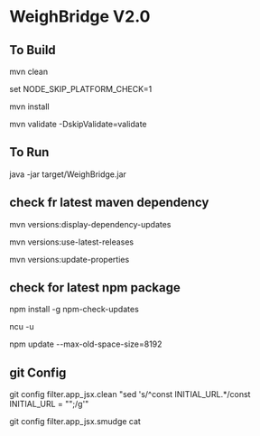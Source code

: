 WeighBridge V2.0
================

## To Build

mvn clean

set NODE_SKIP_PLATFORM_CHECK=1

mvn install

mvn validate -DskipValidate=validate

## To Run

java -jar target/WeighBridge.jar

## check fr latest maven dependency

mvn versions:display-dependency-updates

mvn versions:use-latest-releases

mvn versions:update-properties

## check for latest npm package

npm install -g npm-check-updates

ncu -u

npm update --max-old-space-size=8192

## git Config

git config filter.app_jsx.clean "sed 's/^const INITIAL_URL.*/const INITIAL_URL = \"\";/g'"

git config filter.app_jsx.smudge cat
